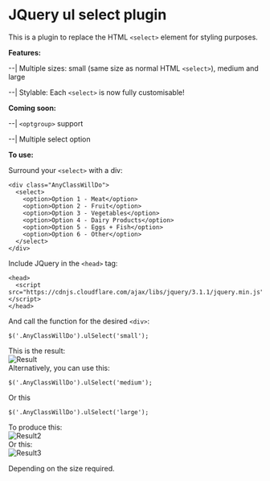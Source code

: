 # JQuery ul select plugin
This is a plugin to replace the HTML `<select>` element for styling purposes.

<b>Features:</b>

--| Multiple sizes: small (same size as normal HTML `<select>`), medium and large

--| Stylable: Each `<select>` is now fully customisable!

<b>Coming soon:</b>

--| `<optgroup>` support

--| Multiple select option

<b>To use:</b>

Surround your `<select>` with a div:

```
<div class="AnyClassWillDo">
  <select>
    <option>Option 1 - Meat</option>
    <option>Option 2 - Fruit</option>
    <option>Option 3 - Vegetables</option>
    <option>Option 4 - Dairy Products</option>
    <option>Option 5 - Eggs + Fish</option>
    <option>Option 6 - Other</option>
  </select>
</div>
```
Include JQuery in the `<head>` tag:

```
<head>
  <script src="https://cdnjs.cloudflare.com/ajax/libs/jquery/3.1.1/jquery.min.js"></script>
</head>
```
And call the function for the desired `<div>`:

```
$('.AnyClassWillDo').ulSelect('small');
```
This is the result:  
![Result](https://s8.postimg.org/5hg6z5mat/Screen_Shot_2017-06-12_at_22.09.25.png)  
Alternatively, you can use this:
```
$('.AnyClassWillDo').ulSelect('medium');
```
Or this
```
$('.AnyClassWillDo').ulSelect('large');
```
To produce this:  
![Result2](https://s29.postimg.org/jppostst3/Screen_Shot_2017-06-12_at_22.13.12.png)  
Or this:  
![Result3](https://s29.postimg.org/hwms4i7mf/Screen_Shot_2017-06-12_at_22.13.26.png)  

Depending on the size required.


